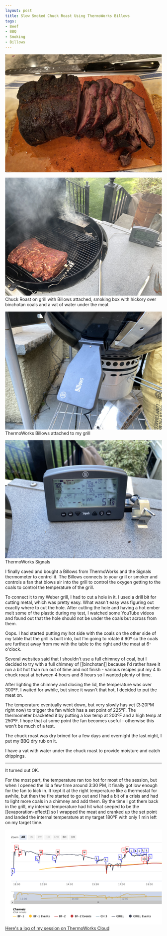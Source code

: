 ```yaml
---
layout: post
title: Slow Smoked Chuck Roast Using ThermoWorks Billows
tags:
- Beef
- BBQ
- Smoking
- Billows
---
```

![Finished Chuck Roast](/images/chuck-roast-smoked.jpeg)

![Chuck Roast on Grill with Billows](/images/chuck-billows.jpeg)
Chuck Roast on grill with Billows attached, smoking box with hickory over binchotan coals and a vat of water under the meat

![Billows](/images/billows.jpeg)
ThermoWorks Billows attached to my grill

![Signals](/images/signals.jpeg)
ThermoWorks Signals

I finally caved and bought a Billows from ThermoWorks and the Signals thermometer to control it. The Billows connects to your grill or smoker and controls a fan that blows air into the grill to control the oxygen getting to the coals to control the temperature of the grill.

To connect it to my Weber grill, I had to cut a hole in it. I used a drill bit for cutting metal, which was pretty easy. What wasn't easy was figuring out exactly where to cut the hole. After cutting the hole and having a hot ember melt some of the plastic during my test, I watched some YouTube videos and found out that the hole should not be under the coals but across from them.

Oops. I had started putting my hot side with the coals on the other side of my table that the grill is built into, but I'm going to rotate it 90º so the coals are furthest away from me with the table to the right and the meat at 6-o'clock.

Several websites said that I shouldn't use a full chimney of coal, but I decided to try with a full chimney of [[binchotan]] because I'd rather have it run a bit hot than run out of time and not finish - various recipes put my 4 lb chuck roast at between 4 hours and 8 hours so I wanted plenty of time.

After lighting the chimney and closing the lid, the temperature was over 300ºF. I waited for awhile, but since it wasn't that hot, I decided to put the meat on.

The temperature eventually went down, but very slowly has yet (3:20PM right now) to trigger the fan which has a set point of 225ºF. The thermometer bracketed it by putting a low temp at 200ºF and a high temp at 250ºF. I hope that at some point the fan becomes useful - otherwise this won't be much of a test.

The chuck roast was dry brined for a few days and overnight the last night, I put my BBQ dry rub on it.

I have a vat with water under the chuck roast to provide moisture and catch drippings.

---

It turned out OK.

For the most part, the temperature ran too hot for most of the session, but when I opened the lid a few time around 3:30 PM, it finally got low enough for the fan to kick in. It kept it at the right temperature like a thermostat for awhile, but then the fire started to go out and I had a bit of a crisis and had to light more coals in a chimney and add them. By the time I got them back in the grill, my internal temperature had hit what seeped to be the [[evaporation-effect]] so I wrapped the meat and cranked up the set point and landed the internal temperature at my target 180ºF with only 1 min left on my target time.

![Chart](/images/signals-chart.png)
[Here's a log of my session on ThermoWorks Cloud](https://cloud.thermoworks.com/shared/6Ewsfp1iF9Gur38X4R8g)

